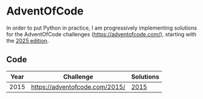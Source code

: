 # AdventOfCode

In order to put Python in practice, I am progressively implementing solutions for the AdventOfCode challenges (<https://adventofcode.com/>), starting with the [2025 edition](https://adventofcode.com/2015/). 

## Code

| Year | Challenge                        | Solutions    |
|------|----------------------------------|--------------|
| 2015 | <https://adventofcode.com/2015/> | [2015](2015) |



